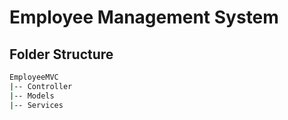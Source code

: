 # Employee Management System

## Folder Structure

```bash
EmployeeMVC
|-- Controller
|-- Models
|-- Services
```